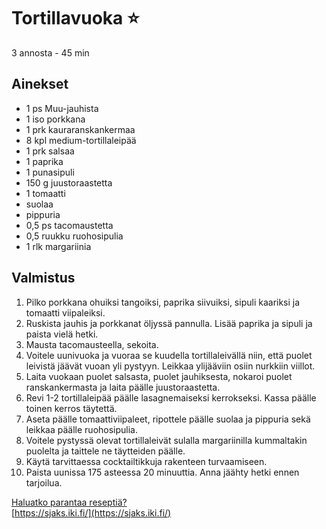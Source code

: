 # Tortillavuoka ⭐
3 annosta - 45 min


## Ainekset
- 1 ps Muu-jauhista
- 1 iso porkkana
- 1 prk kauraranskankermaa
- 8 kpl medium-tortillaleipää
- 1 prk salsaa
- 1 paprika
- 1 punasipuli
- 150 g juustoraastetta
- 1 tomaatti
- suolaa
- pippuria
- 0,5 ps tacomaustetta
- 0,5 ruukku ruohosipulia
- 1 rlk margariinia


## Valmistus
1. Pilko porkkana ohuiksi tangoiksi, paprika siivuiksi, sipuli kaariksi ja tomaatti viipaleiksi.
2. Ruskista jauhis ja porkkanat öljyssä pannulla. Lisää paprika ja sipuli ja paista vielä hetki.
3. Mausta tacomausteella, sekoita.
4. Voitele uunivuoka ja vuoraa se kuudella tortillaleivällä niin, että puolet leivistä jäävät vuoan yli pystyyn. Leikkaa ylijääviin osiin nurkkiin viillot.
5. Laita vuokaan puolet salsasta, puolet jauhiksesta, nokaroi puolet ranskankermasta ja laita päälle juustoraastetta.
6. Revi 1-2 tortillaleipää päälle lasagnemaiseksi kerrokseksi. Kassa päälle toinen kerros täytettä.
7. Aseta päälle tomaattiviipaleet, ripottele päälle suolaa ja pippuria sekä leikkaa päälle ruohosipulia.
8. Voitele pystyssä olevat tortillaleivät sulalla margariinilla kummaltakin puolelta ja taittele ne täytteiden päälle.
9. Käytä tarvittaessa cocktailtikkuja rakenteen turvaamiseen.
10. Paista uunissa 175 asteessa 20 minuuttia. Anna jäähty hetki ennen tarjoilua.

[Haluatko parantaa reseptiä?](https://github.com/sjaks/cookbook/edit/master/src/tortillavuoka.md)  
[https://sjaks.iki.fi/](https://sjaks.iki.fi/)